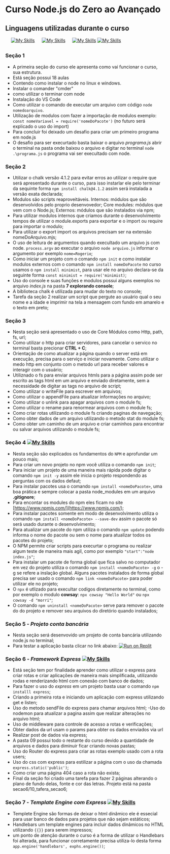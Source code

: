 # Curso Node.js do Zero ao Avançado

## Linguagens utilizadas durante o curso

&emsp; [![My Skills](https://skillicons.dev/icons?i=html,css)](https://skillicons.dev) &emsp; [![My Skills](https://skillicons.dev/icons?i=js)](https://skillicons.dev) &emsp; [![My Skills](https://skillicons.dev/icons?i=nodejs)](https://skillicons.dev) [![My Skills](https://skillicons.dev/icons?i=npm)](https://skillicons.dev)

##

### Seção 1

- A primeira seção do curso ele apresenta como vai funcionar o curso, sua estrutura.
- Está seção possui 18 aulas
- Contendo como instalar o node no linux e windows.
- Instalar o comander "cmder"
- como utilizar o terminar com node
- Instalação do VS Code
- Como utilizar o comando de executar um arquivo com código `node nomedoarquivo`.
- Utilização de modulos com fazer a importação de modulos exemplo: `const nomeVariavel = require('nomeDoPacote')` (no futuro será explicado o uso do import)
- Para concluir foi deixado um desafio para criar um primeiro programa em node.js
- O desafio para ser execurtado basta baixar o arquivo _programa.js_ abrir o terminal na pasta onde baixou o arquivo e digitar no terminal `node .\programa.js` o programa vai ser execultado com node.

### Seção 2

- Utilizar o chalk versão 4.1.2 para evitar erros ao utilizar o require que será apresentado durante o curso, para isso instarlar ele pelo terminar da sequinte forma `npm install chalk@4.1.2` assim será instalada a versão exata declarada;
- Modulos são scripts reaproveitáveis. Internos: módulos que são desenvolvidos pelo proprio desenvovedor; Core modules: módulos que vem com o Node.js; Externos: módulos que são instalados via npm;
- Para utilizar modulos internos que criamos durante o desenvolvimento tempos de utilizar o module.exports para exportar e o import ou require para importar o modulo;
- Para utilizar o export import os arquivos precisam ser na extensão nomeDoArquivo.mjs;
- O uso de leitura de argumentos quando execultado um arquivo js com node. `process.argv` ao executar o arquivo `node arquivo.js` informar o argumento por exemplo `nome=Rogerio`;
- Como iniciar um projeto com o comando `npm init` e como instalar modulos externos com o comando `npm install nomeDoPacote` no curso usamos o `npm install minimist`, para usar ele no arquivo declara-se da seguinte forma `const minimist = require('minimist)`;
- Uso do console e suas funções e modulos possui alguns exemplos no arquivo _index.js_ na pasta **7 explorando console**;
- A biblioteca chalk é utilizada para mudar do texto no console;
- Tarefa da seção 2 realizar um script que pergute ao usuário qual o seu nome e a idade e imprimir na tela a mensagem com fundo em amarelo e o texto em preto;

### Seção 3

- Nesta seção será apresentado o uso de Core Módulos como Http, path, fs, url;
- Como utilizar o http para criar servidores, para cancelar o servico no terminal basta precionar **CTRL + C**;
- Orientação de como atualizar a página quando o server está em execução, precisa para o serviço e iniciar novamente. Como utilizar o medo http em conjunto com o metodo url para receber valores e interagir com o usuário;
- Utiliznado o fs para enviar arquivos htmls para a página assim pode ser escrito as tags html em um arquivo e enviado diretamente, sem a necessidade de digitar as tags no arquivo de script;
- Como utilizar o writeFile para escrever em arquivos;
- Como utilizar o appendFile para atualizar informações no arquivo;
- Como utilizar o unlink para apagar arquivos com o module fs;
- Como utilizar o rename para renormear arquivos com o module fs;
- Como criar rotas utilizando o module fs criando paginas de navegação;
- Como obter dados de um arquivo utilizando o metodo stat do module fs;
- Como obter um caminho de um arquivo e criar caminhos para encontrar ou salvar arquivos utilizando o module fs;

### Seção 4 [![My Skills](https://skillicons.dev/icons?i=npm)](https://skillicons.dev)

- Nesta seção são explicados os fundamentos do `NPM` e aprofundar um pouco mais;
- Para criar um novo projeto no npm você utiliza o comando `npm init`;
- Para iniciar um projeto de uma maneira mais rápida pode digitar o comando `npm init -y` assim ele inicia o projeto respondendo as perguntas com os dados defaut;
- Para instalar pacotes usa o comando `npm install <nomeDoPacote>`, uma boa prática e sempre colocar a pasta node_modules em um arquivo **.gitignore**;
- Para encontar os modules do npm eles ficam no site [https://www.npmjs.com/](https://www.npmjs.com/);
- Para instalar pacotes somente em modo de desenvolvimento utiliza o comando `npm install <nomeDoPacote> --save-dev` assim o pacote só será usado durante o desenvolvimento;
- Para atualizar um pacote do npm utiliza o comando `npm update` podendo informa o nome do pacote ou sem o nome para atualizar todos os pacotes do projeto;
- O NPM permite criar scripts para execurtar o programa ou realizar algum teste de maneira mais agil, como por exemplo `"start":"node index.js"`;
- Para instalar um pacote de forma global que fica salvo no computador em vez do projeto utiliza o comando `npm install <nomeDoPacote> -g` o -g se refere a inslação global. Alguns pacotes instalados de forma global precisa ser usado o comando `npm link <nomeDoPacote>` para poder utilizar ele no projeto;
- O `npx` é utlizado para execultar codigos diretamente no terminal, como por exemplo o modulo **cowsay**: `npx cowsay "Hello World"` ou `npx cowsay -d "morri"`;
- O comando `npm uninstall <nomeDoPacote>` serve para remover o pacote do do projeto e remover seu arquivos do diretório quando instalados;

### Seção 5 - _Projeto conta bancária_

- Nesta seção será desenvovido um projeto de conta bancária utilizando node.js no terminal;
- Para testar a aplicação basta clicar no link abaixo:
  [![Run on Replit](https://replit.com/badge/github/username/repo-name)](https://replit.com/@rocordeirosilva/Projeto-conta-bancaria)

### Seção 6 - _Framework Express_ [![My Skills](https://skillicons.dev/icons?i=express)](https://skillicons.dev)

- Está seção tem por finalidade aprender como utilizar o express para criar rotas e criar aplicações de maneira mais simplificada, utilizando rodas e renderizando html com conexão com banco de dados;
- Para fazer o uso do _express_ em um projeto basta usar o comando `npm installl express`;
- Criando a primeira rota e iniciando um aplicação com express utilizando get e listen;
- Uso do metodo sendFile do express para chamar arquivos html;
  -Uso do nodemon para atualizar a pagina assim que realizar alterações no arquivo html;
- Uso de middleware para controle de acesso a rotas e verificações;
- Obter dados da url usam o params para obter os dados enviados via url
- Realizar post de dados via express;
- A pasta 09 possui todo o restante do curso devido a quantidade de arquivos e dados para diminuir ficar criando novas pastas;
- Uso do Router do express para criar as rotas exemplo usado com a rota users;
- Uso do css com express para estilizar a página com o uso da chamada `express.static('public')`;
- Como criar uma página 404 caso a rota não exista;
- Final da seção foi criado uma tarefa para fazer 2 páginas alterando o plano de fundo delas, fonte e cor das letras. Projeto está na pasta secao6/10_tafera_secao6;

### Seção 7 - _Template Engine com Express_ [![My Skills](https://skillicons.dev/icons?i=express)](https://skillicons.dev)

- Templete Engine são formas de deixar o html dinâmico ele é essecial para usar banco de dados para projetos que não sejam estáticos;
- Handlebars um template engines para incluir dados dinâmicos no HTML utilizando `{{}}` para serem impressos;
- um ponto de atenção durante o curso é a forma de utilizar o Handlebars foi alterada, para funcionar corretamente precisa utiliza-lo desta forma `app.engine('handlebars', exphs.engine())`;
